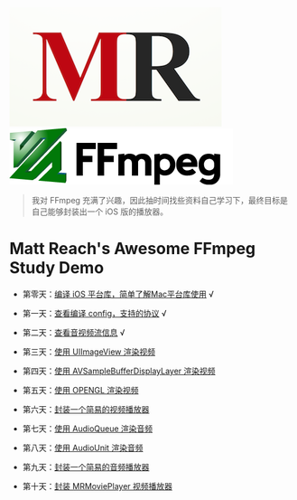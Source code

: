 
![](md/imgs/MR-16-9.png)[![](md/imgs/ffmpeg.png)](http://ffmpeg.org/) 


> 我对 FFmpeg 充满了兴趣，因此抽时间找些资料自己学习下，最终目标是自己能够封装出一个 iOS 版的播放器。

# Matt Reach's Awesome FFmpeg Study Demo


- 第零天：[编译 iOS 平台库，简单了解Mac平台库使用](md/000.md) √

- 第一天：[查看编译 config，支持的协议](md/001.md) √

- 第二天：[查看音视频流信息](md/002.md) √

- 第三天：[使用 UIImageView 渲染视频](md/003.md)

- 第四天：[使用 AVSampleBufferDisplayLayer 渲染视频](md/004.md)

- 第五天：[使用 OPENGL 渲染视频](md/005.md)

- 第六天：[封装一个简易的视频播放器](md/006.md)

- 第七天：[使用 AudioQueue 渲染音频](md/007.md)

- 第八天：[使用 AudioUnit 渲染音频](md/008.md)

- 第九天：[封装一个简易的音频播放器](md/009.md)

- 第十天：[封装 MRMoviePlayer 视频播放器](md/010.md)
